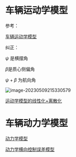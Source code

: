 # 车辆运动学模型



参考：

[车辆运动学模型](https://blog.csdn.net/weixin_42301220/article/details/124747072)

纠正：

$\psi$ 是横摆角

$\beta$是质心侧偏角

$\psi+\beta$ 为航向角





![image-20230509215330579](运动学+动力学模型.assets/202305092156732.png)



[运动学模型的线性化+离散化](https://windses.blog.csdn.net/article/details/103463683)



# 车辆动力学模型

 [动力学模型](notebook/自动驾驶控制算法第三讲2.pdf) 

 [动力学横向控制误差模型](notebook/自动驾驶控制算法第四讲2.pdf) 